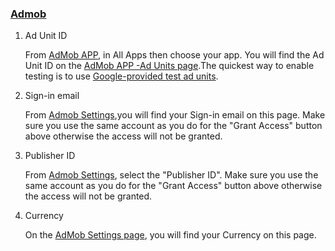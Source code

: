 ### [Admob](https://apps.admob.com/) 
1. Ad Unit ID 

   From [AdMob APP](https://apps.admob.com/v2/apps/list), in All Apps then choose your app. You will find the Ad Unit ID on the [AdMob APP -Ad Units page](https://apps.admob.com/v2/apps/1236187871/adunits/list).The quickest way to enable testing is to use [Google-provided test ad units](https://developers.google.com/admob/android/test-ads). 
2. Sign-in email
   
    From [Admob Settings](https://apps.admob.com/v2/settings),you will find your Sign-in email on this page. Make sure you use the same account as you do for the "Grant Access" button above otherwise the access will not be granted.
3. Publisher ID
 
    From [Admob Settings](https://apps.admob.com/v2/settings), select the "Publisher ID". Make sure you use the same account as you do for the "Grant Access" button above otherwise the access will not be granted.
4. Currency

   On the [AdMob Settings page](https://apps.admob.com/v2/payments/overview), you will find your Currency on this page.


